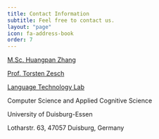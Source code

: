 ```yaml
---
title: Contact Information
subtitle: Feel free to contact us.
layout: "page"
icon: fa-address-book
order: 7
---
```



[M.Sc. Huangpan Zhang](mailto:huangpan.zhang@uni-due.de)

[Prof. Torsten Zesch](mailto:torsten.zesch@uni-due.de)

[Language Technology Lab](https://www.ltl.uni-due.de/)

Computer Science and Applied Cognitive Science

University of Duisburg-Essen

Lotharstr. 63, 47057 Duisburg, Germany